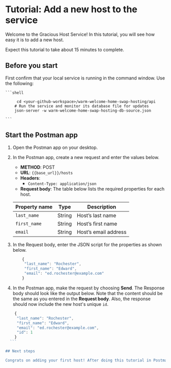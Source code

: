 # Tutorial: Add a new host to the service

Welcome to the Gracious Host Service! In this tutorial, you will see how easy it is to add a new host.

Expect this tutorial to take about 15 minutes to complete.

## Before you start

First confirm that your local service is running in the command window. Use the following:

    ```shell
    
         cd <your-github-workspace>/warm-welcome-home-swap-hosting/api
        # Run the service and monitor its database file for updates
        json-server -w warm-welcome-home-swap-hosting-db-source.json

    ```

## Start the Postman app

1. Open the Postman app on your desktop.
1. In the Postman app, create a new request and enter the values below.
    * **METHOD**: POST
    * **URL**: `{{base_url}}/hosts`
    * **Headers**:
        * `Content-Type: application/json`
    * **Request body**:
        The table below lists the required properties for each host.

    | Property name | Type | Description |
    | ------------- | ----------- | ----------- |
    | `last_name` | String | Host’s last name |
    | `first_name` | String | Host’s first name|
    | `email` | String |Host’s email address |

1. In the Request body, enter the JSON script for the properties as shown below.

   ```js
       {
        "last_name": "Rochester",
        "first_name": "Edward",
        "email": "ed.rochester@example.com"
       }
    ```

1. In the Postman app, make the request by choosing **Send**. The Response body should look like the output below. Note that the content should be the same as you entered in the **Request body**. Also, the response should now include the new host's unique `id`.

  ```js
      {
       "last_name": "Rochester",
       "first_name": "Edward",
       "email": "ed.rochester@example.com",
       "id": 1
      }
    ```

## Next steps

Congrats on adding your first host! After doing this tutorial in Postman, you might like to repeat it in your favorite programming language. To do this, adapt the values from the tutorial to the properties and arguments that the language uses to make REST API calls.
